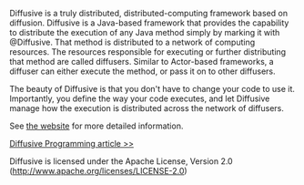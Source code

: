 Diffusive is a truly distributed, distributed-computing framework based on diffusion. Diffusive is a Java-based framework that provides the capability to distribute the execution of any Java method simply by marking it with @Diffusive. That method is distributed to a network of computing resources. The resources responsible for executing or further distributing that method are called diffusers. Similar to Actor-based frameworks, a diffuser can either execute the method, or pass it on to other diffusers.

The beauty of Diffusive is that you don't have to change your code to use it. Importantly, you define the way your code executes, and let Diffusive manage how the execution is distributed across the network of diffusers.

See [the website](http://robphilipp.github.com/diffusive) for more detailed information.

[Diffusive Programming article >>](http://sourceforge.net/projects/diffusive/files/diffusive_programming.pdf)

Diffusive is licensed under the Apache License, Version 2.0 (http://www.apache.org/licenses/LICENSE-2.0)

